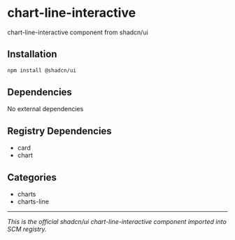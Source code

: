 # chart-line-interactive

chart-line-interactive component from shadcn/ui

## Installation

```bash
npm install @shadcn/ui
```

## Dependencies

No external dependencies

## Registry Dependencies

- card
- chart

## Categories

- charts
- charts-line

---

*This is the official shadcn/ui chart-line-interactive component imported into SCM registry.*
